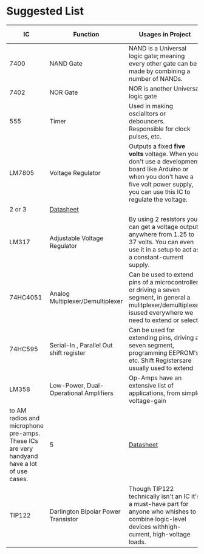 # Suggested List

| IC | Function| Usages in Project | Suggested Qty | Datasheet|
| -- | ------- | ----------------- | ------------- | -------- |
| 7400 | NAND Gate | NAND is a Universal logic gate; meaning every other gate can be made by combining a number of NANDs. | More than 5 | [Datasheet](http://www.ti.com/lit/ds/symlink/sn7400.pdf) |
| 7402 | NOR Gate | NOR is another Universal logic gate | More than 5 | [Datasheet](http://web.mit.edu/6.131/www/document/7402.pdf) |
| 555 | Timer | Used in making oscialltors or debouncers. Responsible for clock pulses, etc. |More than 5 | [Datasheet](http://www.ti.com/lit/ds/symlink/lm555.pdf)|
| LM7805 | Voltage Regulator| Outputs a fixed **five volts** voltage. When you don't use a development board like Arduino or when you don't have a five volt power supply, you can use this IC to regulate the voltage.
 | 2 or 3 | [Datasheet](https://www.sparkfun.com/datasheets/Components/LM7805.pdf) |
| LM317 | Adjustable Voltage Regulator | By using 2 resistors you can get a voltage output anywhere from 1.25 to 37 volts. You can even use it in a setup to act as a constant-current supply.| 4 | [Datasheet](www.ti.com/lit/ds/symlink/lm317.pdf)|
| 74HC4051 | Analog Multiplexer/Demultiplexer | Can be used to extend pins of a microcontroller or driving a seven segment, in general a mulitplexer/demultiplexer isused everywhere we need to extend or select. | 5 | [Datasheet](http://assets.nexperia.com/documents/data-sheet/74HC_HCT4051.pdf) |
| 74HC595 | Serial-In , Parallel Out shift register | Can be used for extending pins, driving a seven segment, programming EEPROM's, etc. Shift Registersare usually used to extend| 10 | [Datasheet](http://www.ti.com/lit/ds/symlink/sn74hc595.pdf) |
| LM358 | Low-Power, Dual-Operational Amplifiers| Op-Amps have an extensive list of applications, from simple voltage-gain
 to AM radios and microphone pre-amps. These ICs are very handyand have a lot of use cases. | 5 | [Datasheet](http://www.ti.com/lit/ds/symlink/lm158-n.pdf) |
| TIP122 | Darlington Bipolar Power Transistor | Though TIP122 technically isn't an IC it's a must-have part for anyone who whishes to combine logic-level devices withhigh-current, high-voltage loads.| 10 | [Datasheet](http://www.onsemi.com/PowerSolutions/product.do?id=TIP122) |
